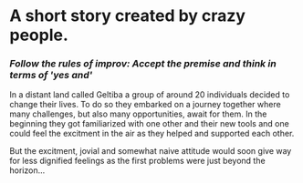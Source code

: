 # A short story created by crazy people.

### _Follow the rules of improv: Accept the premise and think in terms of 'yes and'_

In a distant land called Geltiba a group of around 20 individuals decided to change their lives. To do so they embarked on a journey together where many challenges, but also many opportunities, await for them. In the beginning they got familiarized with one other and their new tools and one could feel the excitment in the air as they helped and supported each other.

But the excitment, jovial and somewhat naive attitude would soon give way for less dignified feelings as the first problems were just beyond the horizon...
